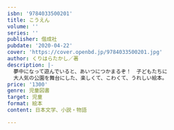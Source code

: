 ```yaml
---
isbn: '9784033500201'
title: こうえん
volume: ''
series: ''
publisher: 偕成社
pubdate: '2020-04-22'
cover: 'https://cover.openbd.jp/9784033500201.jpg'
author: くりはらたかし／著
description: |-
  夢中になって遊んでいると、あいつにつかまるぞ！　子どもたちに
  大人気の公園を舞台にした、楽しくて、こわくて、うれしい絵本。
price: '1300'
genre: 児童図書
target: 児童
format: 絵本
content: 日本文学、小説・物語

---
```

